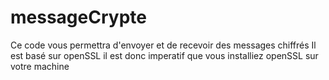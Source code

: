 # messageCrypte
Ce code vous permettra d'envoyer et de recevoir des messages chiffrés
Il est basé sur openSSL
il est donc imperatif que vous installiez openSSL sur votre machine
